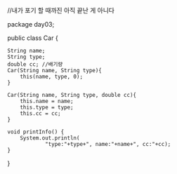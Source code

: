 
//내가 포기 할 때까진 아직 끝난 게 아니다



package day03;

public class Car {
	
	String name;
	String type;
	double cc; //배기량
	Car(String name, String type){
		this(name, type, 0);
	}
		
	Car(String name, String type, double cc){
		this.name = name;
		this.type = type;
		this.cc = cc;
	}

	void printInfo() {
		System.out.println(
				"type:"+type+", name:"+name+", cc:"+cc);
	}
}
